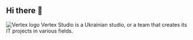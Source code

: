 ## Hi there 👋

![Vertex logo](https://avatars.githubusercontent.com/u/123240673?s=200&v=4)
Vertex Studio is a Ukrainian studio, or a team that creates its IT projects in various fields.
